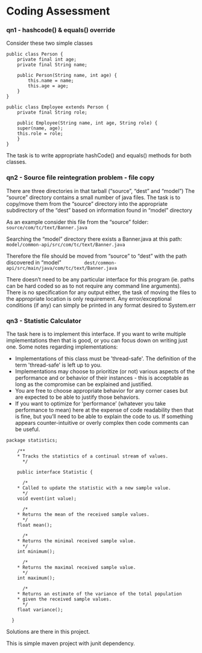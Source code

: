 # Coding Assessment



### qn1 - hashcode() & equals() override
Consider these two simple classes
``` 
public class Person {
    private final int age;
    private final String name;
    
    public Person(String name, int age) {
        this.name = name;
        this.age = age;
    }
}

public class Employee extends Person {
    private final String role;
    
    public Employee(String name, int age, String role) {
    super(name, age);
    this.role = role;
    }
}
```
The task is to write appropriate hashCode() and equals() methods for both classes.

### qn2 - Source file reintegration problem - file copy

There are three directories in that tarball (“source”, “dest” and “model”)
The “source” directory contains a small number of java files. The task is to copy/move them
from the “source” directory into the appropriate subdirectory of the “dest” based on
information found in “model” directory

As an example consider this file from the “source” folder:
`       source/com/tc/text/Banner.java`

Searching the “model” directory there exists a Banner.java at this path:
`       model/common-api/src/com/tc/text/Banner.java`

Therefore the file should be moved from “source” to “dest” with the path discovered in “model”
`        dest/common-api/src/main/java/com/tc/text/Banner.java`

There doesn’t need to be any particular interface for this program (ie. paths can be hard
coded so as to not require any command line arguments). There is no specification for any
output either, the task of moving the files to the appropriate location is only requirement. Any
error/exceptional conditions (if any) can simply be printed in any format desired to System.err

### qn3 - Statistic Calculator
The task here is to implement this interface. If you want to write multiple implementations then
that is good, or you can focus down on writing just one. Some notes regarding
implementations:
+ Implementations of this class must be 'thread-safe'. The definition of the term
'thread-safe' is left up to you.
+ Implementations may choose to prioritize (or not) various aspects of the performance
and or behavior of their instances - this is acceptable as long as the compromise can
be explained and justified.
+ You are free to choose appropriate behavior for any corner cases but are expected to
be able to justify those behaviors.
+ If you want to optimize for ‘performance’ (whatever you take performance to mean)
here at the expense of code readability then that is fine, but you’ll need to be able to
explain the code to us. If something appears counter-intuitive or overly complex then
code comments can be useful.

```
package statistics;

    /**
    * Tracks the statistics of a continual stream of values.
      */
    
    public interface Statistic {
    
      /*
    * Called to update the statistic with a new sample value.
      */
    void event(int value);
    
      /*
    * Returns the mean of the received sample values.
      */
    float mean();
    
      /*
    * Returns the minimal received sample value.
      */
    int minimum();
    
      /*
    * Returns the maximal received sample value.
      */
    int maximum();
    
      /*
    * Returns an estimate of the variance of the total population
    * given the received sample values.
      */
    float variance();
    
  }

```

Solutions are there in this project.

This is simple maven project with junit dependency.
